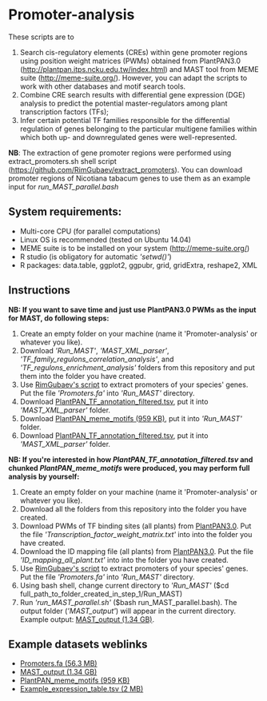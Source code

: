 # Promoter-analysis
These scripts are to 
  1. Search cis-regulatory elements (CREs) within gene promoter regions using position weight matrices (PWMs) obtained from PlantPAN3.0 (http://plantpan.itps.ncku.edu.tw/index.html) and MAST tool from MEME suite (http://meme-suite.org/). However, you can adapt the scripts to work with other databases and motif search tools.
  2. Combine CRE search results with differential gene expression (DGE) analysis to predict the potential master-regulators among plant transcription factors (TFs);
  3. Infer certain potential TF families responsible for the differential regulation of genes belonging to the particular multigene families within which both up- and downregulated genes were well-represented.
  
**NB**: The extraction of gene promoter regions were performed using extract_promoters.sh shell script (https://github.com/RimGubaev/extract_promoters). You can download promoter regions of Nicotiana tabacum genes to use them as an example input for *run_MAST_parallel.bash*

## System requirements:
* Multi-core CPU (for parallel computations)
* Linux OS is recommended (tested on Ubuntu 14.04)
* MEME suite is to be installed on your system (http://meme-suite.org/)
* R studio (is obligatory for automatic *'setwd()'*)
* R packages: data.table, ggplot2, ggpubr, grid, gridExtra, reshape2, XML

## Instructions
**NB: If you want to save time and just use PlantPAN3.0 PWMs as the input for MAST, do following steps:**

1. Create an empty folder on your machine (name it 'Promoter-analysis' or whatever you like).
2. Download *'Run_MAST'*, *'MAST_XML_parser'*, *'TF_family_regulons_correlation_analysis'*, and *'TF_regulons_enrichment_analysis'* folders from this repository and put them into the folder you have created.
3. Use [RimGubaev's script](https://github.com/RimGubaev/extract_promoters) to extract promoters of your species' genes. Put the file *'Promoters.fa'* into *'Run_MAST'* directory.
4. Download [PlantPAN_TF_annotation_filtered.tsv](https://mega.nz/file/eW5jEDzD#5y_PfsgiBfrVan8pgtdImu4P8byE0gH4ztkF7CNlXrE), put it into *'MAST_XML_parser'* folder.
5. Download [PlantPAN_meme_motifs (959 KB)](https://mega.nz/folder/zewBGZoZ#vbgjD8kxT81ah6q6YxV67A), put it into *'Run_MAST'* folder.
6. Download [PlantPAN_TF_annotation_filtered.tsv](https://mega.nz/file/eW5jEDzD#5y_PfsgiBfrVan8pgtdImu4P8byE0gH4ztkF7CNlXrE), put it into *'MAST_XML_parser'* folder.

**NB: If you're interested in how *PlantPAN_TF_annotation_filtered.tsv* and chunked *PlantPAN_meme_motifs* were produced, you may perform full analysis by yourself:**

1. Create an empty folder on your machine (name it 'Promoter-analysis' or whatever you like).
2. Download all the folders from this repository into the folder you have created.
3. Download PWMs of TF binding sites (all plants) from [PlantPAN3.0](http://plantpan.itps.ncku.edu.tw/download/home.php). Put the file *'Transcription_factor_weight_matrix.txt'* into into the folder you have created.
4. Download the ID mapping file (all plants) from [PlantPAN3.0](http://plantpan.itps.ncku.edu.tw/download/home.php). Put the file *'ID_mapping_all_plant.txt'* into into the folder you have created.
5. Use [RimGubaev's script](https://github.com/RimGubaev/extract_promoters) to extract promoters of your species' genes. Put the file *'Promoters.fa'* into *'Run_MAST'* directory.
6. Using bash shell, change current directory to *'Run_MAST'* ($cd full_path_to_folder_created_in_step_1/Run_MAST)
7. Run *'run_MAST_parallel.sh'* ($bash run_MAST_parallel.bash). The output folder (*'MAST_output'*) will appear in the current directory. Example output: [MAST_output (1.34 GB)](https://mega.nz/folder/OepnWDST#2Pw3pp1t0SdNH2ckBfbWtQ).

## Example datasets weblinks
 * [Promoters.fa (56.3 MB)](https://mega.nz/file/CS4RmbxA#eF2pFr8gVK7P05XmTVp6GUJ_Ne27ERF9oT77NRe313w)
 * [MAST_output (1.34 GB)](https://mega.nz/folder/OepnWDST#2Pw3pp1t0SdNH2ckBfbWtQ)
 * [PlantPAN_meme_motifs (959 KB)](https://mega.nz/folder/zewBGZoZ#vbgjD8kxT81ah6q6YxV67A)
 * [Example_expression_table.tsv (2 MB)](https://mega.nz/file/uOhnAbKY#4mp5yTA-lLanGrGH247M_mLx-7wUEcAKslTrdxaO0u4)
